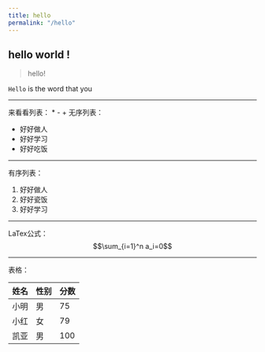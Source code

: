 ```yaml
---
title: hello
permalink: "/hello"
---
```


## hello world !
> hello!

`Hello` is the word that you 

---
来看看列表：
\* \- \+ 无序列表：
* 好好做人
* 好好学习
* 好好吃饭

---
有序列表：
1. 好好做人
2. 好好瓷饭
3. 好好学习

---
LaTex公式：
$$\sum_{i=1}^n a_i=0$$

---
表格：

姓名|性别|分数
-|-|-
小明|男|75
小红|女|79
凯亚|男|100
